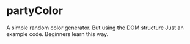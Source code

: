 # partyColor
A simple random color generator. But using the DOM structure
Just an example code. Beginners learn this way.
